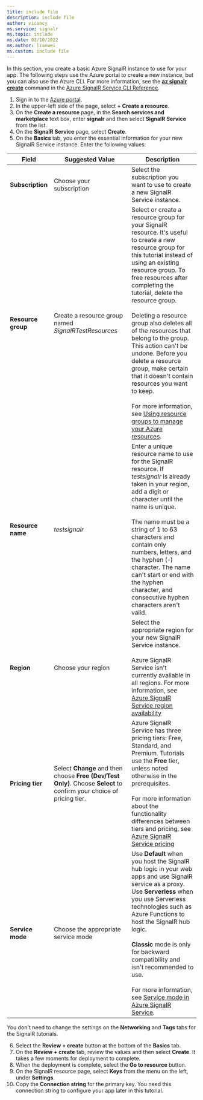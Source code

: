 ```yaml
---
title: include file
description: include file
author: vicancy
ms.service: signalr
ms.topic: include
ms.date: 03/10/2022
ms.author: lianwei
ms.custom: include file
---
```


 In this section, you create a basic Azure SignalR instance to use for your app. The following steps use the Azure portal to create a new instance, but you can also use the Azure CLI. For more information, see the [**az signalr create**](/cli/azure/signalr?view=azure-cli-latest#az-signalr-create&preserve-view=true) command in the [Azure SignalR Service CLI Reference](/cli/azure/service-page/azure%20signalr?view=azure-cli-latest&preserve-view=true).

1. Sign in to the [Azure portal](https://portal.azure.com).
1. In the upper-left side of the page, select **+ Create a resource**.
1. On the **Create a resource** page, in the **Search services and marketplace** text box, enter **signalr** and then select **SignalR Service** from the list.
1. On the **SignalR Service** page, select **Create**.
1. On the **Basics** tab, you enter the essential information for your new SignalR Service instance. Enter the following values:

| Field | Suggested Value | Description |
| --- | --- | --- |
| **Subscription** | Choose your subscription | Select the subscription you want to use to create a new SignalR Service instance. |
| **Resource group**| Create a resource group named *SignalRTestResources*  |Select or create a resource group for your SignalR resource. It's useful to create a new resource group for this tutorial instead of using an existing resource group. To free resources after completing the tutorial, delete the resource group. <br /><br /> Deleting a resource group also deletes all of the resources that belong to the group. This action can't be undone. Before you delete a resource group, make certain that it doesn't contain resources you want to keep.<br /><br />For more information, see [Using resource groups to manage your Azure resources](../../azure-resource-manager/management/overview.md).|
|**Resource name** | *testsignalr* | Enter a unique resource name to use for the SignalR resource. If *testsignalr* is already taken in your region, add a digit or character until the name is unique. <br /><br />The name must be a string of 1 to 63 characters and contain only numbers, letters, and the hyphen (`-`) character. The name can't start or end with the hyphen character, and consecutive hyphen characters aren't valid.|
| **Region** | Choose your region | Select the appropriate region for your new SignalR Service instance.<br /><br />Azure SignalR Service isn't currently available in all regions. For more information, see [Azure SignalR Service region availability](https://azure.microsoft.com/global-infrastructure/services/?products=signalr-service) |
| **Pricing tier** | Select **Change** and then choose **Free (Dev/Test Only)**. Choose **Select**  to confirm your choice of pricing tier.| Azure SignalR Service has three pricing tiers: Free, Standard, and Premium. Tutorials use the **Free** tier, unless noted otherwise in the prerequisites.<br /><br />For more information about the functionality differences between tiers and pricing, see [Azure SignalR Service pricing](https://azure.microsoft.com/pricing/details/signalr-service/) |
| **Service mode** | Choose the appropriate service mode| Use **Default** when you host the SignalR hub logic in your web apps and use SignalR service as a proxy. Use **Serverless** when you use Serverless technologies such as Azure Functions to host the SignalR hub logic.<br /><br /> **Classic** mode is only for backward compatibility and isn't recommended to use.<br /><br />For more information, see [Service mode in Azure SignalR Service](../concept-service-mode.md).|

You don't need to change the settings on the **Networking** and **Tags** tabs for the SignalR tutorials.

6. Select the **Review + create** button at the bottom of the **Basics** tab.
1. On the **Review + create** tab, review the values and then select **Create**. It takes a few moments for deployment to complete.
1. When the deployment is complete, select the **Go to resource** button.
1. On the SignalR resource page, select **Keys** from the menu on the left, under **Settings**.
1. Copy the **Connection string** for the primary key. You need this connection string to configure your app later in this tutorial.